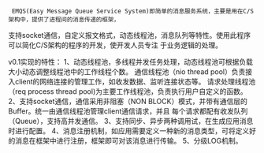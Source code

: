 ﻿	 EMQS(Easy Message Queue Service System)即简单的消息服务系统，主要是用在C/S架构中，提供了进程间的消息传递的框架，
支持socket通信，自定义报文格式，动态线程池，消息队列等特性。使用此程序可以简化C/S架构的程序的开发，使开发人员专注
于业务逻辑的处理。

v0.1实现的特性：
1、动态线程池，多线程并发任务处理，动态线程池可根据负载大小动态调整线程池中的工作线程个数。
	通信线程池（nio thread pool）负责接入client的网络连接的管理工作，如收发数据、监听连接状态等。
	请求处理线程池（req process thread pool)为主要工作线程池，负责执行用户自定义的函数。
2、支持socket通信，通信采用非阻塞（NON BLOCK）模式，并带有通信层的Buffer。统一由通信线程池管理client通信请求，并且
	每个请求都配有收发队列（Queue），支持高并发通信。
3、支持同步、异步两种调用试，在生成应用消息时进行配置。
4、消息注册机制，如应用需要定义一种新的消息类型，可将定义好的消息在框架中进行注册，框架即可对该消息进行传输。
5、分级LOG机制。
